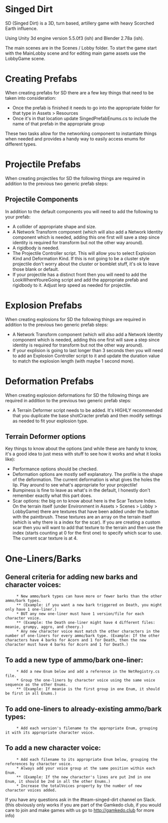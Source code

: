 # Singed Dirt

SD (Singed Dirt) is a 3D, turn based, artillery game with heavy Scorched Earth influence.

Using Unity 3d engine version 5.5.0f3 (ish) and Blender 2.78a (ish).

The main scenes are in the Scenes / Lobby folder.  To start the game start with the MainLobby scene and for editing main game assets use the LobbyGame scene.

# Creating Prefabs

When creating prefabs for SD there are a few key things that need to be taken into consideration:

* Once the prefab is finished it needs to go into the appropriate folder for that type in Assets > Resources
* Once it's in that location update SingedPrefabEnums.cs to include the name of that prefab in the appropriate group

These two tasks allow for the networking component to instantiate things when needed and provides a handy way to easily access enums for different types.

# Projectile Prefabs

When creating projectiles for SD the following things are required in addition to the previous two generic prefab steps:

## Projectile Components

In addition to the default components you will need to add the following to your prefab:

* A collider of appropriate shape and size.
* A Network Transform component (which will also add a Network Identity component which is needed, adding this one first will save a step since identity is required for transform but not the other way around).
* A rigidbody is needed.
* The Projectile Controller script.  This will allow you to select Explosion Kind and Deformation Kind.  If this is not going to be a cluster style projectile don't worry about the cluster or bomblet stuff, it's ok to leave those blank or default.
* If your projectile has a distinct front then you will need to add the LookWhereYoureGoing script and add the appropriate prefab and rigidbody to it.  Adjust lerp speed as needed for projectile.

# Explosion Prefabs

When creating explosions for SD the following things are required in addition to the previous two generic prefab steps:

* A Network Transform component (which will also add a Network Identity component which is needed, adding this one first will save a step since identity is required for transform but not the other way around).
* If your explision is going to last longer than 3 seconds then you will need to add an Explosion Controller script to it and update the duration value to match the explosion length (with maybe 1 second more).

# Deformation Prefabs

When creating explosion deformations for SD the following things are required in addition to the previous two generic prefab steps:

* A Terrain Deformer script needs to be added.  It's HIGHLY recommended that you duplicate the base shotCracter prefab and then modify settings as needed to fit your explosion type.

## Terrain Deformer options

Key things to know about the options (and while these are handy to know, it's a good idea to just mess with stuff to see how it works and what it looks like):

* Performance options should be checked.
* Deformation options are mostly self explanatory.  The profile is the shape of the deformation.  The current deformation is what gives the holes the lip.  Play around to see what's appropriate for your projectile!
* Bumpiness is fine to leave as what's in the default, I honestly don't remember exactly what this part does.
* Scar options: the big on to know about here is the Scar Texture Index.  On the terrain itself (under Environment in Assets > Scenes > Lobby > LobbyGame) there are textures that have been added under the button with the paintbrush.  These textures are an array on the terrain itself (which is why there is a index for the scar).  If you are creating a custom scar then you will want to add that texture to the terrain and then use the index (starts counting at 0 for the first one) to specify which scar to use.  The current scar texture is at 4.

# One-Liners/Barks

## General criteria for adding new barks and character voices:
         * New ammo/bark types can have more or fewer barks than the other ammo/bark types.
		 ** (Example: if you want a new bark triggered on Death, you might only have 1 one-liner.)
	     * BUT any new one-liner must have 1 version/file for each character voice.
         ** (Example: the Death one-liner might have 4 different files: meanie, grumpy, aggro, and cheery.) 
		 * Any new character voice must match the other characters in the number of one-liners for every ammo/bark type. (Example: If the other characters have 4 barks for Acorn and 1 for Death, then the new character must have 4 barks for Acorn and 1 for Death.)
 
## To add a new type of ammo/bark one-liner: 
         * Add a new Enum below and add a reference in the NetRegistry.cs file. 
         * Group the one-liners by character voice using the same voice sequence as the other Enums. 
         ** (Example: If meanie is the first group in one Enum, it should be first in all Enums.)

## To add one-liners to already-existing ammo/bark types: 
         * Add each version's filename to the appropriate Enum, grouping it with its appropriate character voice.

## To add a new character voice: 
         * Add each filename to its appropriate Enum below, grouping the references by character voice. 
         * Always add your voice group at the same position within each Enum. 
         ** (Example: If the new character's lines are put 2nd in one Enum, it should be 2nd in all the other Enums.) 
         * Increase the totalVoices property by the number of new character voices added.

If you have any questions ask in the #team-singed-dirt channel on Slack. (this obviously only works if you are part of the Gamkedo club, if you would care to join and make games with us go to http://gamkedo.club for more info)
